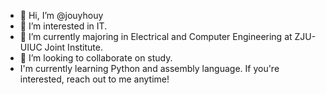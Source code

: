 - 👋 Hi, I’m @jouyhouy
- 👀 I’m interested in IT.
- 🌱 I’m currently majoring in Electrical and Computer Engineering at ZJU-UIUC Joint Institute. 
- 💞️ I’m looking to collaborate on study.
- I'm currently learning Python and assembly language. If you're interested, reach out to me anytime! 
<!---
jouyhouy/jouyhouy is a ✨ special ✨ repository because its `README.md` (this file) appears on your GitHub profile.
You can click the Preview link to take a look at your changes.
--->
